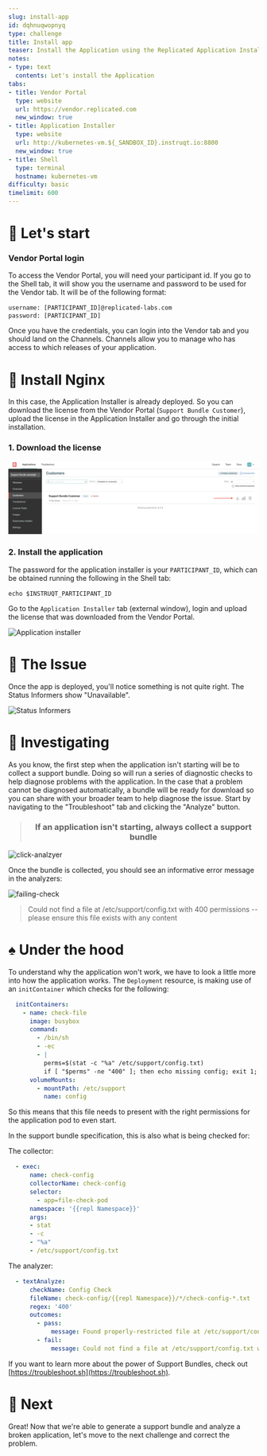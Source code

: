 ```yaml
---
slug: install-app
id: dqhnuqwopnyq
type: challenge
title: Install app
teaser: Install the Application using the Replicated Application Installer
notes:
- type: text
  contents: Let's install the Application
tabs:
- title: Vendor Portal
  type: website
  url: https://vendor.replicated.com
  new_window: true
- title: Application Installer
  type: website
  url: http://kubernetes-vm.${_SANDBOX_ID}.instruqt.io:8800
  new_window: true
- title: Shell
  type: terminal
  hostname: kubernetes-vm
difficulty: basic
timelimit: 600
---
```


🚀 Let's start
==============

### Vendor Portal login

To access the Vendor Portal, you will need your participant id. If you go to the Shell tab, it will show you the username and password to be used for the Vendor tab. It will be of the following format:
```
username: [PARTICIPANT_ID]@replicated-labs.com
password: [PARTICIPANT_ID]
```

Once you have the credentials, you can login into the Vendor tab and you should land on the Channels. Channels allow you to manage who has access to which releases of your application.

👋 Install Nginx
================

In this case, the Application Installer is already deployed. So you can download the license from the Vendor Portal (`Support Bundle Customer`), upload the license in the Application Installer and go through the initial installation.

### 1. Download the license

   ![Support Bundle Customer](../assets/support-bundle-customer.png)

### 2. Install the application

The password for the application installer is your `PARTICIPANT_ID`, which can be obtained running the following in the Shell tab:

```
echo $INSTRUQT_PARTICIPANT_ID
```

Go to the `Application Installer` tab (external window), login and upload the license that was downloaded from the Vendor Portal.

   ![Application installer](../assets/deploy.png)

🐛 The Issue
============

Once the app is deployed, you'll notice something is not quite right. The Status Informers show "Unavailable".

![Status Informers](../assets/status-informers.png)


🔎 Investigating
================

As you know, the first step when the application isn't starting will be to collect a support bundle. Doing so will run a series of diagnostic checks to help diagnose problems with the application. In the case that a problem cannot be diagnosed automatically, a bundle will be ready for download so you can share with your broader team to help diagnose the issue. Start by navigating to the "Troubleshoot" tab and clicking the "Analyze" button.

<div align="center"><blockquote><h3>If an application isn't starting, always collect a support bundle</h3></blockquote></div>

![click-analzyer](../assets/click-analyze.png)


Once the bundle is collected, you should see an informative error message in the analyzers:

![failing-check](../assets/failing-check.png)


> Could not find a file at /etc/support/config.txt with 400 permissions -- please ensure this file exists with any content


♠️ Under the hood
================

To understand why the application won't work, we have to look a little more into how the application works. The `Deployment` resource, is making use of an `initContainer` which checks for the following:

```yaml
  initContainers:
    - name: check-file
      image: busybox
      command:
        - /bin/sh
        - -ec
        - |
          perms=$(stat -c "%a" /etc/support/config.txt)
          if [ "$perms" -ne "400" ]; then echo missing config; exit 1; fi
      volumeMounts:
        - mountPath: /etc/support
          name: config
```

So this means that this file needs to present with the right permissions for the application pod to even start.

In the support bundle specification, this is also what is being checked for:

The collector:
```yaml
  - exec:
      name: check-config
      collectorName: check-config
      selector:
        - app=file-check-pod
      namespace: '{{repl Namespace}}'
      args:
      - stat
      - -c
      - "%a"
      - /etc/support/config.txt
```

The analyzer:
```yaml
  - textAnalyze:
      checkName: Config Check
      fileName: check-config/{{repl Namespace}}/*/check-config-*.txt
      regex: '400'
      outcomes:
        - pass:
            message: Found properly-restricted file at /etc/support/config.txt
        - fail:
            message: Could not find a file at /etc/support/config.txt with 400 permissions -- please ensure this file exists with any content
```

If you want to learn more about the power of Support Bundles, check out [https://troubleshoot.sh](https://troubleshoot.sh).

🏁 Next
=======

Great! Now that we're able to generate a support bundle and analyze a broken application, let's move to the next challenge and correct the problem.
